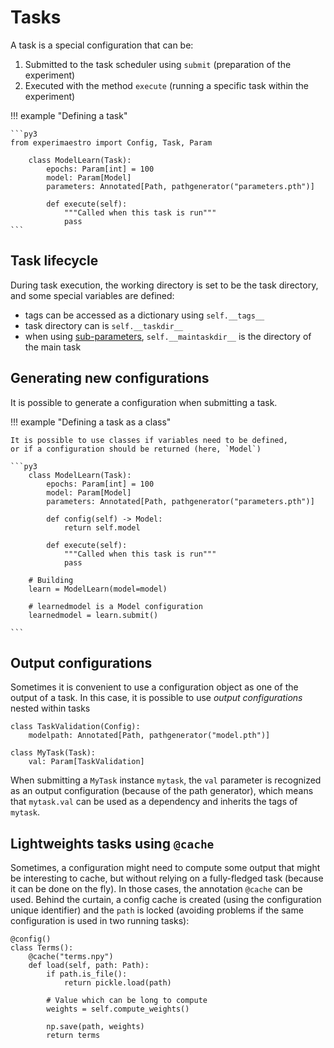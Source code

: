 # Tasks

A task is a special configuration that can be:

1. Submitted to the task scheduler using `submit` (preparation of the experiment)
1. Executed with the method `execute` (running a specific task within the experiment)

!!! example "Defining a task"

    ```py3
    from experimaestro import Config, Task, Param

        class ModelLearn(Task):
            epochs: Param[int] = 100
            model: Param[Model]
            parameters: Annotated[Path, pathgenerator("parameters.pth")]

            def execute(self):
                """Called when this task is run"""
                pass
    ```

## Task lifecycle

During task execution, the working directory
is set to be the task directory, and
some special variables are defined:

- tags can be accessed as a dictionary using `self.__tags__`
- task directory can is `self.__taskdir__`
- when using [sub-parameters](../config#sub-parameters), `self.__maintaskdir__` is the directory of the main task

## Generating new configurations

It is possible to generate a configuration when submitting a task.

!!! example "Defining a task as a class"

    It is possible to use classes if variables need to be defined,
    or if a configuration should be returned (here, `Model`)

    ```py3
        class ModelLearn(Task):
            epochs: Param[int] = 100
            model: Param[Model]
            parameters: Annotated[Path, pathgenerator("parameters.pth")]

            def config(self) -> Model:
                return self.model

            def execute(self):
                """Called when this task is run"""
                pass

        # Building
        learn = ModelLearn(model=model)

        # learnedmodel is a Model configuration
        learnedmodel = learn.submit()

    ```

## Output configurations

Sometimes it is convenient to use a configuration object as one of the output of
a task. In this case, it is possible to use _output configurations_ nested
within tasks

```py3
class TaskValidation(Config):
    modelpath: Annotated[Path, pathgenerator("model.pth")]

class MyTask(Task):
    val: Param[TaskValidation]
```

When submitting a `MyTask` instance `mytask`, the `val` parameter is recognized as
an output configuration (because of the path generator), which means
that `mytask.val` can be used as a dependency and inherits the tags of `mytask`.

## Lightweights tasks using `@cache`

Sometimes, a configuration might need to compute some output that might be interesting to cache, but without relying on a fully-fledged task (because it can be done on the fly). In those cases, the annotation `@cache` can be used. Behind the curtain, a config cache is created (using the configuration unique identifier) and the `path` is locked (avoiding problems if the same configuration is used in two running tasks):

```py3
@config()
class Terms():
    @cache("terms.npy")
    def load(self, path: Path):
        if path.is_file():
            return pickle.load(path)

        # Value which can be long to compute
        weights = self.compute_weights()

        np.save(path, weights)
        return terms


```
